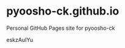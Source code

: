 # pyoosho-ck.github.io
Personal GitHub Pages site for pyoosho-ck

























eskzAuIYu
